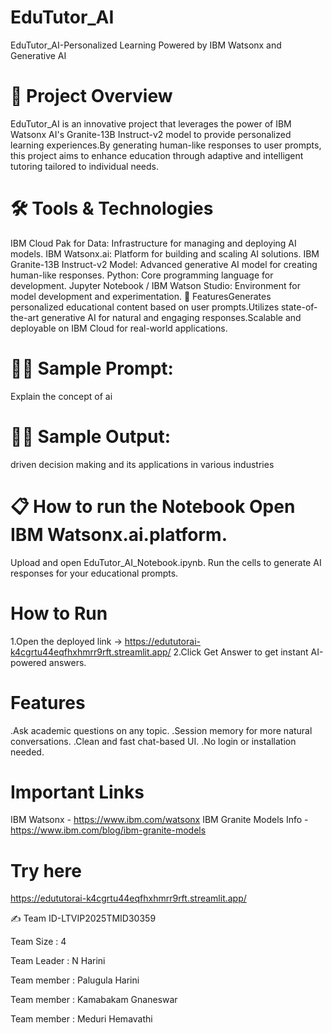 # EduTutor_AI 
EduTutor_AI-Personalized Learning Powered by IBM Watsonx and Generative AI 

# 📌 Project Overview 
EduTutor_AI is an innovative project that leverages the power of IBM Watsonx AI's Granite-13B Instruct-v2 model to provide personalized learning experiences.By generating human-like responses to user prompts, this project aims to enhance education through adaptive and intelligent tutoring tailored to individual needs.

# 🛠 Tools & Technologies
IBM Cloud Pak for Data: Infrastructure for managing and deploying AI models. 
IBM Watsonx.ai: Platform for building and scaling AI solutions. 
IBM Granite-13B Instruct-v2 Model: Advanced generative AI model for creating human-like responses. 
Python: Core programming language for development. 
Jupyter Notebook / IBM Watson Studio: Environment for model development and experimentation. 
🚀 FeaturesGenerates personalized educational content based on user prompts.Utilizes state-of-the-art generative AI for natural and engaging responses.Scalable and deployable on IBM Cloud for real-world applications. 

# 🧑‍🏫 Sample Prompt: 
Explain the concept of ai

# 🧑‍🏫 Sample Output: 
driven decision making and its applications in various industries

# 📋 How to run the Notebook Open IBM Watsonx.ai.platform. 
Upload and open EduTutor_AI_Notebook.ipynb. Run the cells to generate AI responses for your educational prompts.

# How to Run
1.Open the deployed link -> 
https://edututorai-k4cgrtu44eqfhxhmrr9rft.streamlit.app/
2.Click Get Answer to get instant AI-powered answers.

# Features
.Ask academic questions on any topic.
.Session memory for more natural conversations.
.Clean and fast chat-based UI.
.No login or installation needed.

# Important Links
IBM Watsonx - 
https://www.ibm.com/watsonx
IBM Granite Models Info - 
https://www.ibm.com/blog/ibm-granite-models

# Try here
https://edututorai-k4cgrtu44eqfhxhmrr9rft.streamlit.app/

✍ Team ID-LTVIP2025TMID30359

Team Size : 4

Team Leader : N Harini

Team member : Palugula Harini

Team member : Kamabakam Gnaneswar

Team member : Meduri Hemavathi
